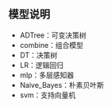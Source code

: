 ## 模型说明

* ADTree：可变决策树
* combine：组合模型
* DT：决策树
* LR：逻辑回归
* mlp：多层感知器
* Naive_Bayes：朴素贝叶斯
* svm：支持向量机